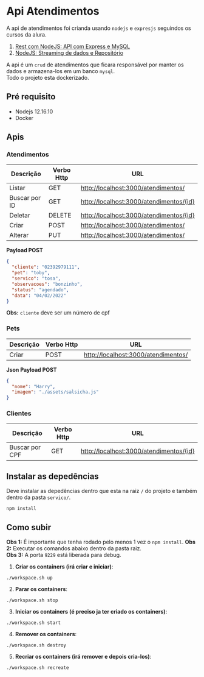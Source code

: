 # Api Atendimentos 

A api de atendimentos foi crianda usando ```nodejs``` e ```expresjs``` seguindos os cursos da alura.

1. [Rest com NodeJS: API com Express e MySQL](https://cursos.alura.com.br/course/node-rest-api)
2. [NodeJS: Streaming de dados e Repositório](https://cursos.alura.com.br/course/nodejs-streaming-dados)

A api é um ```crud``` de atendimentos que ficara responsável por manter os dados e armazena-los em um banco ```mysql```.  
Todo o projeto esta dockerizado.

## Pré requisito 

* Nodejs 12.16.10
* Docker

## Apis

### Atendimentos

| Descrição | Verbo Http | URL |
| ------ | ------ | ------ |
| Listar | GET |[http://localhost:3000/atendimentos/](http://localhost:3000/atendimentos/) |
| Buscar por ID | GET  |[http://localhost:3000/atendimentos/{id}](http://localhost:3000/atendimentos/{id}) |
| Deletar | DELETE |[http://localhost:3000/atendimentos/{id}](http://localhost:3000/atendimentos/{id}) |
| Criar | POST |[http://localhost:3000/atendimentos/](http://localhost:3000/atendimentos/) |
| Alterar | PUT |[http://localhost:3000/atendimentos/](http://localhost:3000/atendimentos/) |

**Payload POST**
```json
{
  "cliente": "02392979111",
  "pet": "toby",
  "servico": "tosa",
  "observacoes": "bonzinho",
  "status": "agendado",
  "data": "04/02/2022"
}
```

**Obs:** ``cliente`` deve ser um número de cpf

### Pets

| Descrição | Verbo Http | URL |
| ------ | ------ | ------ |
| Criar | POST |[http://localhost:3000/atendimentos/](http://localhost:3000/pets/) |


**Json Payload POST**
```json
{
  "nome": "Harry",
  "imagem": "./assets/salsicha.js"
}
```

### Clientes

| Descrição | Verbo Http | URL |
| ------ | ------ | ------ |
| Buscar por CPF | GET  |[http://localhost:3000/atendimentos/{id}](http://localhost:8082/{cpf}) | 


## Instalar as depedências
Deve instalar as depedências dentro que esta na raiz ``/`` do projeto e também dentro da pasta ``servico/``.

```npm install```


## Como subir

**Obs 1:** É importante que tenha rodado pelo menos 1 vez o ```npm install```.
**Obs 2:** Executar os comandos abaixo dentro da pasta raiz.  
**Obs 3:** A porta ```9229``` está liberada para debug.

1. **Criar os containers (irá criar e iniciar)**:
```shell
./workspace.sh up 
```

2. **Parar os containers**:
```shell
./workspace.sh stop 
```

3. **Iniciar os containers (é preciso ja ter criado os containers)**:
```shell
./workspace.sh start 
```

4. **Remover os containers**:
```shell
./workspace.sh destroy 
```

5. **Recriar os containers (irá remover e depois cria-los)**:
```shell
./workspace.sh recreate 
```
